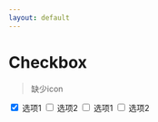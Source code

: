 ```yaml
---
layout: default
---
```


# Checkbox

> 缺少icon

<label class="ui-checkbox-like">
    <input type="checkbox" value="2" name="demo1" class="checkbox-item" checked>
    <i class="fa fa-square-o"></i>
    选项1
</label>
<label class="ui-checkbox-like">
    <input type="checkbox" value="2" name="demo1" class="checkbox-item">
    <i class="fa fa-square-o"></i>
    选项2
</label>

<label class="ui-checkbox-like small">
    <input type="checkbox" value="2" name="demo2" class="checkbox-item">
    <i class="fa fa-square-o"></i>
    选项1
</label>
<label class="ui-checkbox-like small">
    <input type="checkbox" value="2" name="demo2" class="checkbox-item">
    <i class="fa fa-square-o"></i>
    选项2
</label>
